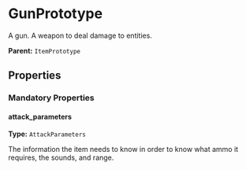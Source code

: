 # GunPrototype

A gun. A weapon to deal damage to entities.

**Parent:** `ItemPrototype`

## Properties

### Mandatory Properties

#### attack_parameters

**Type:** `AttackParameters`

The information the item needs to know in order to know what ammo it requires, the sounds, and range.

